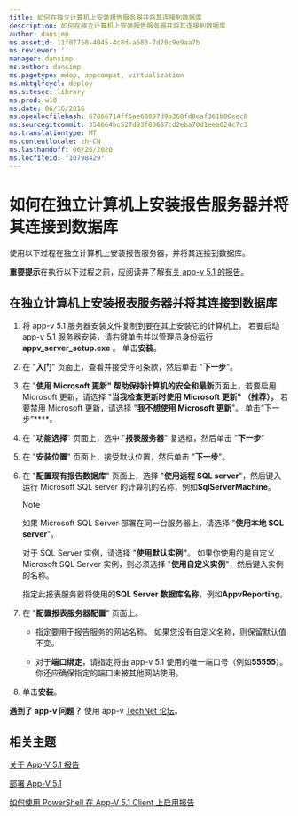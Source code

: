 ```yaml
---
title: 如何在独立计算机上安装报告服务器并将其连接到数据库
description: 如何在独立计算机上安装报告服务器并将其连接到数据库
author: dansimp
ms.assetid: 11f07750-4045-4c8d-a583-7d70c9e9aa7b
ms.reviewer: ''
manager: dansimp
ms.author: dansimp
ms.pagetype: mdop, appcompat, virtualization
ms.mktglfcycl: deploy
ms.sitesec: library
ms.prod: w10
ms.date: 06/16/2016
ms.openlocfilehash: 67866714ff6ae60097d9b368fd0eaf361b08eec6
ms.sourcegitcommit: 354664bc527d93f80687cd2eba70d1eea024c7c3
ms.translationtype: MT
ms.contentlocale: zh-CN
ms.lasthandoff: 06/26/2020
ms.locfileid: "10798429"
---
```

# 如何在独立计算机上安装报告服务器并将其连接到数据库

使用以下过程在独立计算机上安装报告服务器，并将其连接到数据库。

**重要提示**在执行以下过程之前，应阅读并了解[有关 app-v 5.1 的报告](about-app-v-51-reporting.md)。

## 在独立计算机上安装报表服务器并将其连接到数据库

1. 将 app-v 5.1 服务器安装文件复制到要在其上安装它的计算机上。 若要启动 app-v 5.1 服务器安装，请右键单击并以管理员身份运行**appv\_server\_setup.exe** 。 单击**安装**。

2. 在 "**入门**" 页面上，查看并接受许可条款，然后单击 "**下一步**"。

3. 在 "**使用 Microsoft 更新" 帮助保持计算机的安全和最新**页面上，若要启用 Microsoft 更新，请选择 "**当我检查更新时使用 Microsoft 更新" （推荐）。** 若要禁用 Microsoft 更新，请选择 "**我不想使用 Microsoft 更新**"。 单击“下一步”****。

4. 在 "**功能选择**" 页面上，选中 "**报表服务器**" 复选框，然后单击 "**下一步**"

5. 在 "**安装位置**" 页面上，接受默认位置，然后单击 "**下一步**"。

6. 在 "**配置现有报告数据库**" 页面上，选择 "**使用远程 SQL server**"，然后键入运行 Microsoft SQL server 的计算机的名称，例如**SqlServerMachine**。

    > [!NOTE]
    > 如果 Microsoft SQL Server 部署在同一台服务器上，请选择 "**使用本地 SQL server**"。

    对于 SQL Server 实例，请选择 "**使用默认实例"**。 如果你使用的是自定义 Microsoft SQL Server 实例，则必须选择 "**使用自定义实例**"，然后键入实例的名称。

    指定此报表服务器将使用的**SQL Server 数据库名称**，例如**AppvReporting**。

7. 在 "**配置报表服务器配置**" 页面上。

   - 指定要用于报告服务的网站名称。 如果您没有自定义名称，则保留默认值不变。

   - 对于**端口绑定**，请指定将由 app-v 5.1 使用的唯一端口号（例如**55555**）。 你还应确保指定的端口未被其他网站使用。

8. 单击**安装**。

**遇到了 app-v 问题？** 使用 app-v [TechNet 论坛](https://social.technet.microsoft.com/Forums/home?forum=mdopappv)。

## 相关主题

[关于 App-V 5.1 报告](about-app-v-51-reporting.md)

[部署 App-V 5.1](deploying-app-v-51.md)

[如何使用 PowerShell 在 App-V 5.1 Client 上启用报告](how-to-enable-reporting-on-the-app-v-51-client-by-using-powershell.md)
